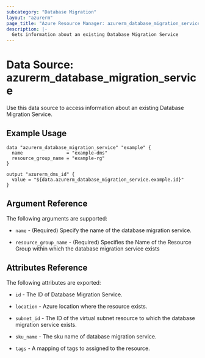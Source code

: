 ```yaml
---
subcategory: "Database Migration"
layout: "azurerm"
page_title: "Azure Resource Manager: azurerm_database_migration_service"
description: |-
  Gets information about an existing Database Migration Service
---
```


# Data Source: azurerm_database_migration_service

Use this data source to access information about an existing Database Migration Service.


## Example Usage

```hcl
data "azurerm_database_migration_service" "example" {
  name                = "example-dms"
  resource_group_name = "example-rg"
}

output "azurerm_dms_id" {
  value = "${data.azurerm_database_migration_service.example.id}"
}
```


## Argument Reference

The following arguments are supported:

* `name` - (Required) Specify the name of the database migration service.

* `resource_group_name` - (Required) Specifies the Name of the Resource Group within which the database migration service exists

## Attributes Reference

The following attributes are exported:

* `id` - The ID of Database Migration Service.

* `location` - Azure location where the resource exists.

* `subnet_id` - The ID of the virtual subnet resource to which the database migration service exists.

* `sku_name` - The sku name of database migration service.

* `tags` - A mapping of tags to assigned to the resource.
